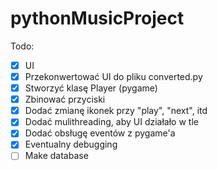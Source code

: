 # pythonMusicProject

Todo:
- [x] UI
- [x] Przekonwertować UI do pliku converted.py
- [x] Stworzyć klasę Player (pygame)
- [x] Zbinować przyciski
- [x] Dodać zmianę ikonek przy "play", "next", itd
- [x] Dodać mulithreading, aby UI działało w tle
- [x] Dodać obsługę eventów z pygame'a
- [x] Eventualny debugging
- [ ] Make database
